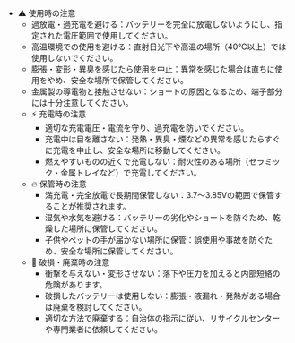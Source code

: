 - ⚠ 使用時の注意
    - 過放電・過充電を避ける：バッテリーを完全に放電しないようにし、指定された電圧範囲で使用してください。
    - 高温環境での使用を避ける：直射日光下や高温の場所（40℃以上）では使用しないでください。
    - 膨張・変形・異臭を感じたら使用を中止：異常を感じた場合は直ちに使用をやめ、安全な場所で保管してください。
    - 金属製の導電物と接触させない：ショートの原因となるため、端子部分には十分注意してください。
  - ⚡ 充電時の注意
    - 適切な充電電圧・電流を守り、過充電を防いでください。
    - 充電中は目を離さない：発熱・異臭・煙などの異常を感じたらすぐに充電を中止し、安全な場所に移動してください。
    - 燃えやすいものの近くで充電しない：耐火性のある場所（セラミック・金属トレイなど）で充電してください。
  - 🔥 保管時の注意
    - 満充電・完全放電で長期間保管しない：3.7～3.85Vの範囲で保管することが推奨されます。
    - 湿気や水気を避ける：バッテリーの劣化やショートを防ぐため、乾燥した場所に保管してください。
    - 子供やペットの手が届かない場所に保管：誤使用や事故を防ぐため、安全な場所に保管してください。
  - 🚨 破損・廃棄時の注意
    - 衝撃を与えない・変形させない：落下や圧力を加えると内部短絡の危険があります。
    - 破損したバッテリーは使用しない：膨張・液漏れ・発熱がある場合は廃棄を検討してください。
    - 適切な方法で廃棄する：自治体の指示に従い、リサイクルセンターや専門業者に依頼してください。
